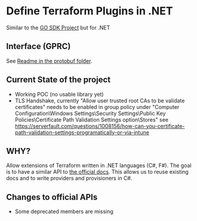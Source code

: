 
# Define Terraform Plugins in .NET

Similar to the [GO SDK Project](https://github.com/hashicorp/terraform-plugin-sdk) but for .NET

## Interface (GPRC)

See [Readme in the protobuf folder](./terraform-pugin-sdk-dotnet/protobuf/Readme.md).

## Current State of the project

- Working POC (no usable library yet)
- TLS Handshake, currently "Allow user trusted root CAs to be validate certificates" needs to be enabled in group policy under
  "Computer Configuration\Windows Settings\Security Settings\Public Key Policies\Certificate Path Validation Settings option\Stores"
  see https://serverfault.com/questions/1008156/how-can-you-certificate-path-validation-settings-programatically-or-via-intune

## WHY?

Allow extensions of Terraform written in .NET languages (C#, F#).
The goal is to have a similar API to [the official docs](https://learn.hashicorp.com/tutorials/terraform/provider-setup).
This allows us to reuse existing docs and to write providers and provisioners in C#.

## Changes to official APIs

- Some deprecated members are missing

